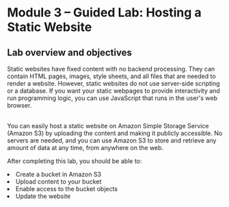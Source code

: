<h1>Module 3 – Guided Lab: Hosting a Static Website</h1>
<h2>Lab overview and objectives</h2>
Static websites have fixed content with no backend processing. They can contain HTML pages, images, style sheets, and all files that are needed to render a website. However, static websites do not use server-side scripting or a database. If you want your static webpages to provide interactivity and run programming logic, you can use JavaScript that runs in the user's web browser.<br><br>

You can easily host a static website on Amazon Simple Storage Service (Amazon S3) by uploading the content and making it publicly accessible. No servers are needed, and you can use Amazon S3 to store and retrieve any amount of data at any time, from anywhere on the web.

After completing this lab, you should be able to:
<li>Create a bucket in Amazon S3
<li>Upload content to your bucket
<li>Enable access to the bucket objects
<li>Update the website
